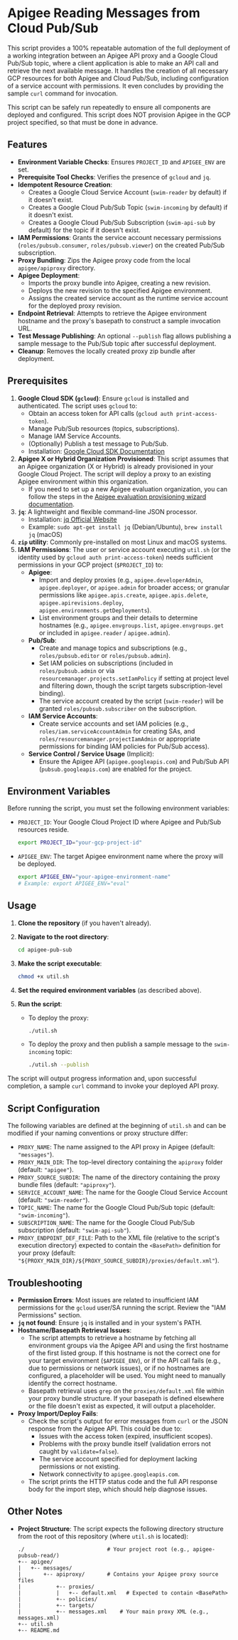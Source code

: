 # Apigee Reading Messages from Cloud Pub/Sub 

This script provides a 100% repeatable automation of the full deployment of a working integration between an Apigee API proxy and a Google Cloud Pub/Sub topic, where a client application is able to make an API call and retrieve the next available message. It handles the creation of all necessary GCP resources for both Apigee and Cloud Pub/Sub, including configuration of a service account with permissions. It even concludes by providing the sample `curl` command for invocation.

This script can be safely run repeatedly to ensure all components are deployed and configured. This script does NOT provision Apigee in the GCP project specified, so that must be done in advance.

## Features

* **Environment Variable Checks**: Ensures `PROJECT_ID` and `APIGEE_ENV` are set.
* **Prerequisite Tool Checks**: Verifies the presence of `gcloud` and `jq`.
* **Idempotent Resource Creation**:
    * Creates a Google Cloud Service Account (`swim-reader` by default) if it doesn't exist.
    * Creates a Google Cloud Pub/Sub Topic (`swim-incoming` by default) if it doesn't exist.
    * Creates a Google Cloud Pub/Sub Subscription (`swim-api-sub` by default) for the topic if it doesn't exist.
* **IAM Permissions**: Grants the service account necessary permissions (`roles/pubsub.consumer`, `roles/pubsub.viewer`) on the created Pub/Sub subscription.
* **Proxy Bundling**: Zips the Apigee proxy code from the local `apigee/apiproxy` directory.
* **Apigee Deployment**:
    * Imports the proxy bundle into Apigee, creating a new revision.
    * Deploys the new revision to the specified Apigee environment.
    * Assigns the created service account as the runtime service account for the deployed proxy revision.
* **Endpoint Retrieval**: Attempts to retrieve the Apigee environment hostname and the proxy's basepath to construct a sample invocation URL.
* **Test Message Publishing**: An optional `--publish` flag allows publishing a sample message to the Pub/Sub topic after successful deployment.
* **Cleanup**: Removes the locally created proxy zip bundle after deployment.

## Prerequisites

1.  **Google Cloud SDK (`gcloud`)**: Ensure `gcloud` is installed and authenticated. The script uses `gcloud` to:
    * Obtain an access token for API calls (`gcloud auth print-access-token`).
    * Manage Pub/Sub resources (topics, subscriptions).
    * Manage IAM Service Accounts.
    * (Optionally) Publish a test message to Pub/Sub.
    * Installation: [Google Cloud SDK Documentation](https://cloud.google.com/sdk/docs/install)
2. **Apigee X or Hybrid Organization Provisioned**: This script assumes that an Apigee organization (X or Hybrid) is already provisioned in your Google Cloud Project. The script will deploy a proxy to an existing Apigee environment within this organization.
    * If you need to set up a new Apigee evaluation organization, you can follow the steps in the [Apigee evaluation provisioning wizard documentation](https://cloud.google.com/apigee/docs/api-platform/get-started/eval-orgs).
3.  **`jq`**: A lightweight and flexible command-line JSON processor.
    * Installation: [jq Official Website](https://stedolan.github.io/jq/download/)
    * Example: `sudo apt-get install jq` (Debian/Ubuntu), `brew install jq` (macOS)
4.  **`zip` utility**: Commonly pre-installed on most Linux and macOS systems.
5.  **IAM Permissions**: The user or service account executing `util.sh` (or the identity used by `gcloud auth print-access-token`) needs sufficient permissions in your GCP project (`$PROJECT_ID`) to:
    * **Apigee**:
        * Import and deploy proxies (e.g., `apigee.developerAdmin`, `apigee.deployer`, or `apigee.admin` for broader access; or granular permissions like `apigee.apis.create`, `apigee.apis.delete`, `apigee.apirevisions.deploy`, `apigee.environments.getDeployments`).
        * List environment groups and their details to determine hostnames (e.g., `apigee.envgroups.list`, `apigee.envgroups.get` or included in `apigee.reader` / `apigee.admin`).
    * **Pub/Sub**:
        * Create and manage topics and subscriptions (e.g., `roles/pubsub.editor` or `roles/pubsub.admin`).
        * Set IAM policies on subscriptions (included in `roles/pubsub.admin` or via `resourcemanager.projects.setIamPolicy` if setting at project level and filtering down, though the script targets subscription-level binding).
        * The service account created by the script (`swim-reader`) will be granted `roles/pubsub.subscriber` on the subscription.
    * **IAM Service Accounts**:
        * Create service accounts and set IAM policies (e.g., `roles/iam.serviceAccountAdmin` for creating SAs, and `roles/resourcemanager.projectIamAdmin` or appropriate permissions for binding IAM policies for Pub/Sub access).
    * **Service Control / Service Usage** (Implicit):
        * Ensure the Apigee API (`apigee.googleapis.com`) and Pub/Sub API (`pubsub.googleapis.com`) are enabled for the project.

## Environment Variables

Before running the script, you must set the following environment variables:

* `PROJECT_ID`: Your Google Cloud Project ID where Apigee and Pub/Sub resources reside.
    ```bash
    export PROJECT_ID="your-gcp-project-id"
    ```
* `APIGEE_ENV`: The target Apigee environment name where the proxy will be deployed.
    ```bash
    export APIGEE_ENV="your-apigee-environment-name"
    # Example: export APIGEE_ENV="eval"
    ```

## Usage

1.  **Clone the repository** (if you haven't already).
2.  **Navigate to the root directory**:
    ```bash
    cd apigee-pub-sub
    ```
3.  **Make the script executable**:
    ```bash
    chmod +x util.sh
    ```
4.  **Set the required environment variables** (as described above).
5.  **Run the script**:

    * To deploy the proxy:
        ```bash
        ./util.sh
        ```
    * To deploy the proxy and then publish a sample message to the `swim-incoming` topic:
        ```bash
        ./util.sh --publish
        ```

The script will output progress information and, upon successful completion, a sample `curl` command to invoke your deployed API proxy.

## Script Configuration

The following variables are defined at the beginning of `util.sh` and can be modified if your naming conventions or proxy structure differ:

* `PROXY_NAME`: The name assigned to the API proxy in Apigee (default: `"messages"`).
* `PROXY_MAIN_DIR`: The top-level directory containing the `apiproxy` folder (default: `"apigee"`).
* `PROXY_SOURCE_SUBDIR`: The name of the directory containing the proxy bundle files (default: `"apiproxy"`).
* `SERVICE_ACCOUNT_NAME`: The name for the Google Cloud Service Account (default: `"swim-reader"`).
* `TOPIC_NAME`: The name for the Google Cloud Pub/Sub topic (default: `"swim-incoming"`).
* `SUBSCRIPTION_NAME`: The name for the Google Cloud Pub/Sub subscription (default: `"swim-api-sub"`).
* `PROXY_ENDPOINT_DEF_FILE`: Path to the XML file (relative to the script's execution directory) expected to contain the `<BasePath>` definition for your proxy (default: `"${PROXY_MAIN_DIR}/${PROXY_SOURCE_SUBDIR}/proxies/default.xml"`).

## Troubleshooting

* **Permission Errors**: Most issues are related to insufficient IAM permissions for the `gcloud` user/SA running the script. Review the "IAM Permissions" section.
* **`jq` not found**: Ensure `jq` is installed and in your system's PATH.
* **Hostname/Basepath Retrieval Issues**:
    * The script attempts to retrieve a hostname by fetching all environment groups via the Apigee API and using the first hostname of the first listed group. If this hostname is not the correct one for your target environment (`$APIGEE_ENV`), or if the API call fails (e.g., due to permissions or network issues), or if no hostnames are configured, a placeholder will be used. You might need to manually identify the correct hostname.
    * Basepath retrieval uses `grep` on the `proxies/default.xml` file within your proxy bundle structure. If your basepath is defined elsewhere or the file doesn't exist as expected, it will output a placeholder.
* **Proxy Import/Deploy Fails**:
    * Check the script's output for error messages from `curl` or the JSON response from the Apigee API. This could be due to:
        * Issues with the access token (expired, insufficient scopes).
        * Problems with the proxy bundle itself (validation errors not caught by `validate=false`).
        * The service account specified for deployment lacking permissions or not existing.
        * Network connectivity to `apigee.googleapis.com`.
    * The script prints the HTTP status code and the full API response body for the import step, which should help diagnose issues.

## Other Notes

* **Project Structure**: The script expects the following directory structure from the root of this repository (where `util.sh` is located):
    ```
    ./                          # Your project root (e.g., apigee-pubsub-read/)
    +-- apigee/
    |   +-- messages/
    |       +-- apiproxy/       # Contains your Apigee proxy source files
    |           +-- proxies/
    |           |   +-- default.xml   # Expected to contain <BasePath>
    |           +-- policies/
    |           +-- targets/
    |           +-- messages.xml    # Your main proxy XML (e.g., messages.xml)
    +-- util.sh
    +-- README.md
    ```